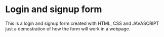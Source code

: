 # Login and signup form
 This is a login and signup form created with HTML, CSS and JAVASCRIPT just a demostration of how the form will work in a webpage.
